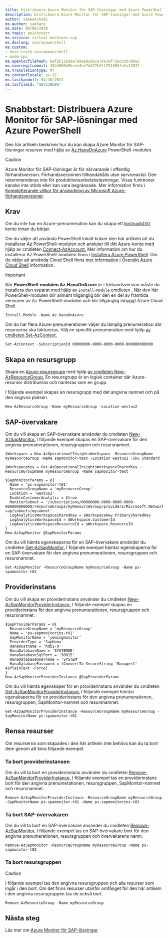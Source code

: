 ```yaml
---
title: Distribuera Azure Monitor för SAP-lösningar med Azure PowerShell
description: Distribuera Azure Monitor för SAP-lösningar med Azure PowerShell
author: sameeksha91
ms.author: sakhare
ms.date: 09/08/2020
ms.topic: quickstart
ms.service: virtual-machines-sap
ms.devlang: azurepowershell
ms.custom:
- devx-track-azurepowershell
- mode-api
ms.openlocfilehash: 0af2611bada7a9aad206ce7463ef72ec930c89a2
ms.sourcegitcommit: 49b2069d9bcee4ee7dd77b9f1791588fe2a23937
ms.translationtype: MT
ms.contentlocale: sv-SE
ms.lasthandoff: 04/16/2021
ms.locfileid: "107538691"
---
```

# <a name="quickstart-deploy-azure-monitor-for-sap-solutions-with-azure-powershell"></a>Snabbstart: Distribuera Azure Monitor för SAP-lösningar med Azure PowerShell

Den här artikeln beskriver hur du kan skapa Azure Monitor för SAP-lösningar resurser med hjälp av [Az.HanaOnAzure](/powershell/module/az.hanaonazure/#sap-hana-on-azure) PowerShell-modulen.

> [!CAUTION]
> Azure Monitor för SAP-lösningar är för närvarande i offentlig förhandsversion. Förhandsversionen tillhandahålls utan serviceavtal. Den rekommenderas inte för produktionsarbetsbelastningar. Vissa funktioner kanske inte stöds eller kan vara begränsade. Mer information finns i [Kompletterande villkor för användning av Microsoft Azure-förhandsversioner](https://azure.microsoft.com/support/legal/preview-supplemental-terms/).

## <a name="requirements"></a>Krav

Om du inte har en Azure-prenumeration kan du skapa ett [kostnadsfritt](https://azure.microsoft.com/free/) konto innan du börjar.

Om du väljer att använda PowerShell lokalt kräver den här artikeln att du installerar Az PowerShell-modulen och ansluter till ditt Azure-konto med hjälp av cmdleten [Connect-AzAccount.](/powershell/module/az.accounts/connect-azaccount) Mer information om hur du installerar Az PowerShell-modulen finns i [Installera Azure PowerShell](/powershell/azure/install-az-ps). Om du väljer att använda Cloud Shell finns [mer information i Översikt Azure Cloud Shell](../../../cloud-shell/overview.md) information.

> [!IMPORTANT]
> När **PowerShell-modulen Az.HanaOnAzure** är i förhandsversion måste du installera den separat med hjälp av `Install-Module` cmdleten . När den här PowerShell-modulen blir allmänt tillgänglig blir den en del av framtida versioner av Az PowerShell-modulen och blir tillgänglig inbyggt Azure Cloud Shell.

```azurepowershell-interactive
Install-Module -Name Az.HanaOnAzure
```

Om du har flera Azure-prenumerationer väljer du lämplig prenumeration där resurserna ska faktureras. Välj en specifik prenumeration med hjälp [av cmdleten Set-AzContext.](/powershell/module/az.accounts/set-azcontext)

```azurepowershell-interactive
Set-AzContext -SubscriptionId 00000000-0000-0000-0000-000000000000
```

## <a name="create-a-resource-group"></a>Skapa en resursgrupp

Skapa en [Azure-resursgrupp](../../../azure-resource-manager/management/overview.md) med hjälp [av cmdleten New-AzResourceGroup.](/powershell/module/az.resources/new-azresourcegroup) En resursgrupp är en logisk container där Azure-resurser distribueras och hanteras som en grupp.

I följande exempel skapas en resursgrupp med det angivna namnet och på den angivna platsen.

```azurepowershell-interactive
New-AzResourceGroup -Name myResourceGroup -Location westus2
```

## <a name="sap-monitor"></a>SAP-övervakare

Om du vill skapa en SAP-övervakare använder du cmdleten [New-AzSapMonitor.](/powershell/module/az.hanaonazure/new-azsapmonitor) I följande exempel skapas en SAP-övervakare för den angivna prenumerationen, resursgruppen och resursnamnet.

```azurepowershell-interactive
$Workspace = New-AzOperationalInsightsWorkspace -ResourceGroupName myResourceGroup -Name sapmonitor-test -Location westus2 -Sku Standard

$WorkspaceKey = Get-AzOperationalInsightsWorkspaceSharedKey -ResourceGroupName myResourceGroup -Name sapmonitor-test

$SapMonitorParams = @{
  Name = 'ps-sapmonitor-t01'
  ResourceGroupName = 'myResourceGroup'
  Location = 'westus2'
  EnableCustomerAnalytic = $true
  MonitorSubnet = '/subscriptions/00000000-0000-0000-0000-000000000000/resourceGroups/myResourceGroup/providers/Microsoft.Network/virtualNetworks/vnet-sap/subnets/mysubnet'
  LogAnalyticsWorkspaceSharedKey = $WorkspaceKey.PrimarySharedKey
  LogAnalyticsWorkspaceId = $Workspace.CustomerId
  LogAnalyticsWorkspaceResourceId = $Workspace.ResourceId
}
New-AzSapMonitor @SapMonitorParams
```

Om du vill hämta egenskaperna för en SAP-övervakare använder du cmdleten [Get-AzSapMonitor.](/powershell/module/az.hanaonazure/get-azsapmonitor) I följande exempel hämtar egenskaperna för en SAP-övervakare för den angivna prenumerationen, resursgruppen och resursnamnet.

```azurepowershell-interactive
Get-AzSapMonitor -ResourceGroupName myResourceGroup -Name ps-spamonitor-t01
```

## <a name="provider-instance"></a>Providerinstans

Om du vill skapa en providerinstans använder du cmdleten [New-AzSapMonitorProviderInstance.](/powershell/module/az.hanaonazure/new-azsapmonitorproviderinstance) I följande exempel skapas en providerinstans för den angivna prenumerationen, resursgruppen och resursnamnet.

```azurepowershell-interactive
$SapProviderParams = @{
  ResourceGroupName = 'myResourceGroup'
  Name = 'ps-sapmonitorins-t01'
  SapMonitorName = 'yemingmonitor'
  ProviderType = 'SapHana'
  HanaHostname = 'hdb1-0'
  HanaDatabaseName = 'SYSTEMDB'
  HanaDatabaseSqlPort = '30015'
  HanaDatabaseUsername = 'SYSTEM'
  HanaDatabasePassword = (ConvertTo-SecureString 'Manager1' -AsPlainText -Force)
}
New-AzSapMonitorProviderInstance @SapProviderParams
```

Om du vill hämta egenskaper för en providerinstans använder du cmdleten [Get-AzSapMonitorProviderInstance.](/powershell/module/az.hanaonazure/get-azsapmonitorproviderinstance) I följande exempel hämtar egenskaperna för en providerinstans för den angivna prenumerationen, resursgruppen, SapMonitor-namnet och resursnamnet.

```azurepowershell-interactive
Get-AzSapMonitorProviderInstance -ResourceGroupName myResourceGroup -SapMonitorName ps-spamonitor-t01
```

## <a name="clean-up-resources"></a>Rensa resurser

Om resurserna som skapades i den här artikeln inte behövs kan du ta bort dem genom att köra följande exempel.

### <a name="delete-the-provider-instance"></a>Ta bort providerinstansen

Om du vill ta bort en providerinstans använder du cmdleten [Remove-AzSapMonitorProviderInstance.](/powershell/module/az.hanaonazure/remove-azsapmonitorproviderinstance) I följande exempel tas en providerinstans bort för den angivna prenumerationen, resursgruppen, SapMonitor-namnet och resursnamnet.

```azurepowershell-interactive
Remove-AzSapMonitorProviderInstance -ResourceGroupName myResourceGroup -SapMonitorName ps-spamonitor-t01 -Name ps-sapmonitorins-t02
```

### <a name="delete-the-sap-monitor"></a>Ta bort SAP-övervakaren

Om du vill ta bort en SAP-övervakare använder du cmdleten [Remove-AzSapMonitor.](/powershell/module/az.hanaonazure/remove-azsapmonitor) I följande exempel tas en SAP-övervakare bort för den angivna prenumerationen, resursgruppen och övervakarens namn.

```azurepowershell
Remove-AzSapMonitor -ResourceGroupName myResourceGroup -Name ps-sapmonitor-t02
```

### <a name="delete-the-resource-group"></a>Ta bort resursgruppen

> [!CAUTION]
> I följande exempel tas den angivna resursgruppen och alla resurser som ingår i den bort.
> Om det finns resurser utanför omfånget för den här artikeln i den angivna resursgruppen tas de också bort.

```azurepowershell-interactive
Remove-AzResourceGroup -Name myResourceGroup
```

## <a name="next-steps"></a>Nästa steg

Läs mer om [Azure Monitor för SAP-lösningar](azure-monitor-overview.md).
